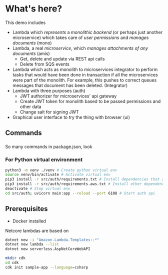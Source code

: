 # What's here?

This demo includes

- Lambda which _represents_ a _monolithic backend_ (or perhaps just another microservice) which takes care of _user permissions_ and _manages documents_ (mono)
- Lambda, a real _microservice_, which _manages attachments of any documents_ (amis)
  - Get, delete and update via REST api calls
  - Delete from SQS events
- Lambda which acts as monolith to microservices integrator to perform tasks that would have been done in transaction if all the microservices were part of the monolith. For example, this pushes to correct queues messages that document has been deleted. (Integrator)
- Lambda with three purposes (auth)
  - JWT authorizer for microservices' api gateway
  - Create JWT token for monolith based to be passed permissions and other data
  - Change salt for signing JWT
- Graphical user interface to try the thing with browser (ui)

## Commands

###

So many commands in package.json, look

### For Python virtual environment

```bash
python3 -m venv ./venv # Create python virtual env
source venv/bin/activate # Activate virtual env
pip3 install -r src/auth/requirements.txt # Install dependencies that are only needed in local env
pip3 install -r src/auth/requirements.aws.txt # Install other dependencies
deactivate # Stop virtual env
cd src/auth; uvicorn main:app --reload --port 6108 # Start auth api
```

## Prerequisites

- Docker installed

Netcore lambdas are based on

```bash
dotnet new -i "Amazon.Lambda.Templates::*"
dotnet new lambda --list
dotnet new serverless.AspNetCoreWebAPI

mkdir cdk
cd cdk
cdk init sample-app --language=csharp
```
